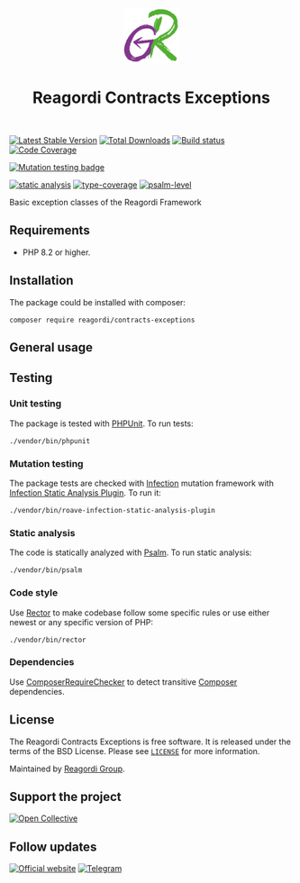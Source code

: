 <p align="center">
    <a href="https://github.com/reagordi" target="_blank">
        <img src="https://raw.githubusercontent.com/reagordi/docs/main/images/logo.png" alt="Reagordi" height="100px">
    </a>
    <h1 align="center">Reagordi Contracts Exceptions</h1>
    <br>
</p>

[![Latest Stable Version](https://poser.pugx.org/reagordi/contracts-exceptions/v/stable.png)](https://packagist.org/packages/reagordi/contracts-exceptions)
[![Total Downloads](https://poser.pugx.org/reagordi/contracts-exceptions/downloads.png)](https://packagist.org/packages/reagordi/contracts-exceptions)
[![Build status](https://github.com/reagordi/contracts-exceptions/workflows/build/badge.svg)](https://github.com/reagordi/contracts-exceptions/actions?query=workflow%3Abuild)
[![Code Coverage](https://codecov.io/gh/reagordi/contracts-exceptions/branch/master/graph/badge.svg)](https://codecov.io/gh/reagordi/contracts-exceptions)

[![Mutation testing badge](https://img.shields.io/endpoint?style=flat&url=https%3A%2F%2Fbadge-api.stryker-mutator.io%2Fgithub.com%2Freagordi%2Fcontracts-exceptions%2Fmain)](https://dashboard.stryker-mutator.io/reports/github.com/reagordi/contracts-exceptions/main)

[![static analysis](https://github.com/reagordi/contracts-exceptions/workflows/static%20analysis/badge.svg)](https://github.com/reagordi/contracts-exceptions/actions?query=workflow%3A%22static+analysis%22)
[![type-coverage](https://shepherd.dev/github/reagordi/contracts-exceptions/coverage.svg)](https://shepherd.dev/github/reagordi/contracts-exceptions)
[![psalm-level](https://shepherd.dev/github/reagordi/contracts-exceptions/level.svg)](https://shepherd.dev/github/reagordi/contracts-exceptions)

Basic exception classes of the Reagordi Framework

## Requirements

- PHP 8.2 or higher.

## Installation

The package could be installed with composer:

```shell
composer require reagordi/contracts-exceptions
```

## General usage

## Testing

### Unit testing

The package is tested with [PHPUnit](https://phpunit.de/). To run tests:

```shell
./vendor/bin/phpunit
```

### Mutation testing

The package tests are checked with [Infection](https://infection.github.io/) mutation framework with
[Infection Static Analysis Plugin](https://github.com/Roave/infection-static-analysis-plugin). To run it:

```shell
./vendor/bin/roave-infection-static-analysis-plugin
```

### Static analysis

The code is statically analyzed with [Psalm](https://psalm.dev/). To run static analysis:

```shell
./vendor/bin/psalm
```

### Code style

Use [Rector](https://github.com/rectorphp/rector) to make codebase follow some specific rules or
use either newest or any specific version of PHP:

```shell
./vendor/bin/rector
```

### Dependencies

Use [ComposerRequireChecker](https://github.com/maglnet/ComposerRequireChecker) to detect transitive
[Composer](https://getcomposer.org/) dependencies.

## License

The Reagordi Contracts Exceptions is free software. It is released under the terms of the BSD License.
Please see [`LICENSE`](./LICENSE.md) for more information.

Maintained by [Reagordi Group](https://reagordi.com/).

## Support the project

[![Open Collective](https://img.shields.io/badge/Open%20Collective-sponsor-7eadf1?logo=open%20collective&logoColor=7eadf1&labelColor=555555)](https://opencollective.com/reagordi)

## Follow updates

[![Official website](https://img.shields.io/badge/Powered_by-Reagordi_Framework-green.svg?style=flat)](https://reagordi.com/)
[![Telegram](https://img.shields.io/badge/telegram-join-1DA1F2?style=flat&logo=telegram)](https://t.me/reagordi)
